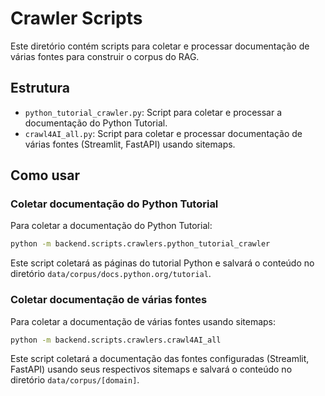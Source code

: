 # Crawler Scripts

Este diretório contém scripts para coletar e processar documentação de várias fontes para construir o corpus do RAG.

## Estrutura

- `python_tutorial_crawler.py`: Script para coletar e processar a documentação do Python Tutorial.
- `crawl4AI_all.py`: Script para coletar e processar documentação de várias fontes (Streamlit, FastAPI) usando sitemaps.

## Como usar

### Coletar documentação do Python Tutorial

Para coletar a documentação do Python Tutorial:

```bash
python -m backend.scripts.crawlers.python_tutorial_crawler
```

Este script coletará as páginas do tutorial Python e salvará o conteúdo no diretório `data/corpus/docs.python.org/tutorial`.

### Coletar documentação de várias fontes

Para coletar a documentação de várias fontes usando sitemaps:

```bash
python -m backend.scripts.crawlers.crawl4AI_all
```

Este script coletará a documentação das fontes configuradas (Streamlit, FastAPI) usando seus respectivos sitemaps e salvará o conteúdo no diretório `data/corpus/[domain]`. 